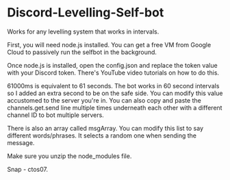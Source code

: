 # Discord-Levelling-Self-bot
Works for any levelling system that works in intervals.

First, you will need node.js installed. You can get a free VM from Google Cloud to passively run the selfbot in the background.

Once node.js is installed, open the config.json and replace the token value with your Discord token. There's YouTube video tutorials on how to do this.

61000ms is equivalent to 61 seconds. The bot works in 60 second intervals so I added an extra second to be on the safe side. You can modify this value accustomed to the server you're in. You can also copy and paste the channels.get.send line multiple times underneath each other with a different channel ID to bot multiple servers.

There is also an array called msgArray. You can modify this list to say different words/phrases. It selects a random one when sending the message.

Make sure you unzip the node_modules file.

Snap - ctos07.
